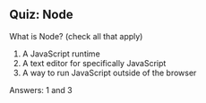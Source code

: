 ## Quiz: Node

What is Node? (check all that apply)

1. A JavaScript runtime
2. A text editor for specifically JavaScript
3. A way to run JavaScript outside of the browser

Answers: 1 and 3

